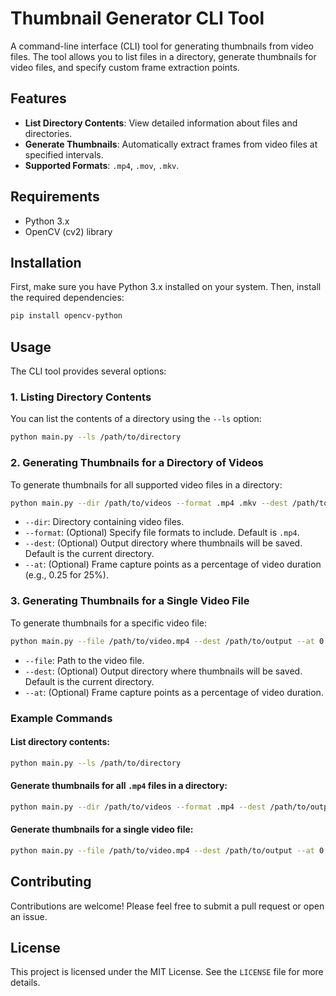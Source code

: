 # Thumbnail Generator CLI Tool

A command-line interface (CLI) tool for generating thumbnails from video files. The tool allows you to list files in a directory, generate thumbnails for video files, and specify custom frame extraction points.

## Features

- **List Directory Contents**: View detailed information about files and directories.
- **Generate Thumbnails**: Automatically extract frames from video files at specified intervals.
- **Supported Formats**: `.mp4`, `.mov`, `.mkv`.

## Requirements

- Python 3.x
- OpenCV (cv2) library

## Installation

First, make sure you have Python 3.x installed on your system. Then, install the required dependencies:

```bash
pip install opencv-python
```

## Usage

The CLI tool provides several options:

### 1. Listing Directory Contents

You can list the contents of a directory using the `--ls` option:

```bash
python main.py --ls /path/to/directory
```

### 2. Generating Thumbnails for a Directory of Videos

To generate thumbnails for all supported video files in a directory:

```bash
python main.py --dir /path/to/videos --format .mp4 .mkv --dest /path/to/output --at 0.25 0.5 0.75
```

- `--dir`: Directory containing video files.
- `--format`: (Optional) Specify file formats to include. Default is `.mp4`.
- `--dest`: (Optional) Output directory where thumbnails will be saved. Default is the current directory.
- `--at`: (Optional) Frame capture points as a percentage of video duration (e.g., 0.25 for 25%).

### 3. Generating Thumbnails for a Single Video File

To generate thumbnails for a specific video file:

```bash
python main.py --file /path/to/video.mp4 --dest /path/to/output --at 0.1 0.5 0.9
```

- `--file`: Path to the video file.
- `--dest`: (Optional) Output directory where thumbnails will be saved. Default is the current directory.
- `--at`: (Optional) Frame capture points as a percentage of video duration.

### Example Commands

#### List directory contents:

```bash
python main.py --ls /path/to/directory
```

#### Generate thumbnails for all `.mp4` files in a directory:

```bash
python main.py --dir /path/to/videos --format .mp4 --dest /path/to/output
```

#### Generate thumbnails for a single video file:

```bash
python main.py --file /path/to/video.mp4 --dest /path/to/output --at 0.1 0.5 0.9
```

## Contributing

Contributions are welcome! Please feel free to submit a pull request or open an issue.

## License

This project is licensed under the MIT License. See the `LICENSE` file for more details.
